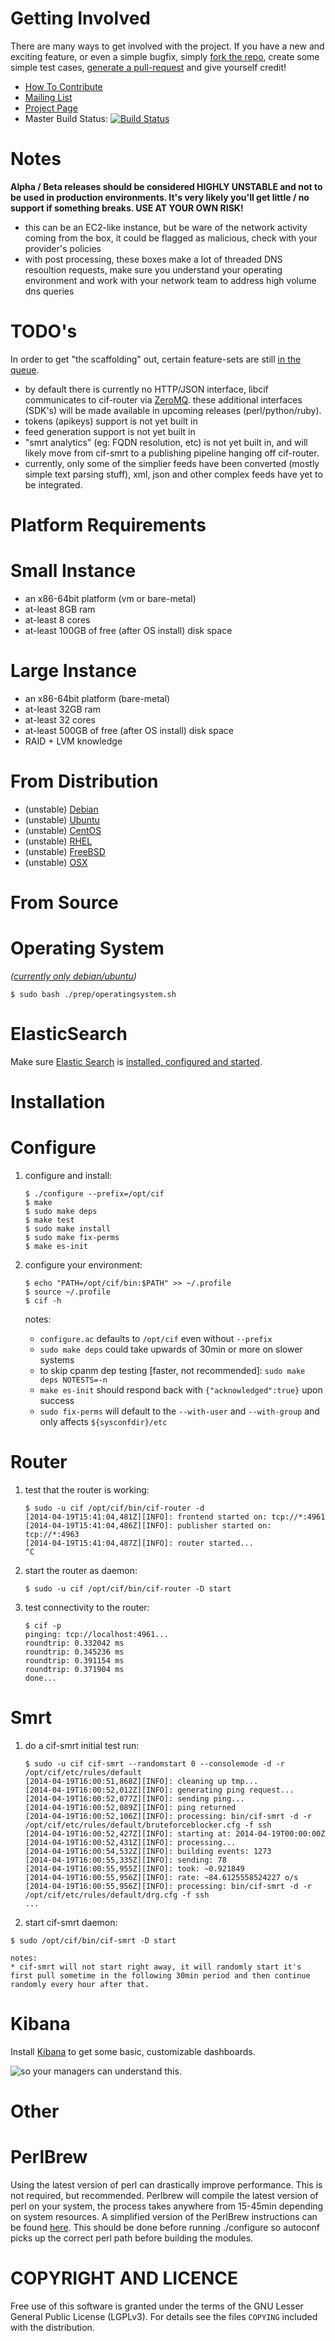 Getting Involved
===
There are many ways to get involved with the project. If you have a new and exciting feature, or even a simple bugfix, simply [fork the repo](https://help.github.com/articles/fork-a-repo), create some simple test cases, [generate a pull-request](https://help.github.com/articles/using-pull-requests) and give yourself credit!
* [How To Contribute](http://csirtgadgets.org/contribute)  
* [Mailing List](https://groups.google.com/forum/#!forum/ci-framework)
* [Project Page](http://csirtgadgets.org/cif/v2)
* Master Build Status: [![Build Status](https://travis-ci.org/csirtgadgets/massive-octo-spice.png?branch=master)](https://travis-ci.org/csirtgadgets/massive-octo-spice)

Notes
===
**Alpha / Beta releases should be considered HIGHLY UNSTABLE and not to be used in production environments. It's very likely you'll get little / no support if something breaks. USE AT YOUR OWN RISK!**  

* this can be an EC2-like instance, but be ware of the network activity coming from the box, it could be flagged as malicious, check with your provider's policies
* with post processing, these boxes make a lot of threaded DNS resoultion requests, make sure you understand your operating environment and work with your network team to address high volume dns queries

TODO's
===
In order to get "the scaffolding" out, certain feature-sets are still [in the queue](https://github.com/csirtgadgets/massive-octo-spice).

* by default there is currently no HTTP/JSON interface, libcif communicates to cif-router via [ZeroMQ](http://zeromq.org). these additional interfaces (SDK's) will be made available in upcoming releases (perl/python/ruby).
* tokens (apikeys) support is not yet built in
* feed generation support is not yet built in
* "smrt analytics" (eg: FQDN resolution, etc) is not yet built in, and will likely move from cif-smrt to a publishing pipeline hanging off cif-router.
* currently, only some of the simplier feeds have been converted (mostly simple text parsing stuff), xml, json and other complex feeds have yet to be integrated.

Platform Requirements
===
Small Instance
====
* an x86-64bit platform (vm or bare-metal)
* at-least 8GB ram
* at-least 8 cores
* at-least 100GB of free (after OS install) disk space

Large Instance
====
* an x86-64bit platform (bare-metal)
* at-least 32GB ram
* at-least 32 cores
* at-least 500GB of free (after OS install) disk space
* RAID + LVM knowledge

From Distribution
===
* (unstable) [Debian](http://csirtgadgets.org/contribute)
* (unstable) [Ubuntu](https://launchpad.net/~cif)
* (unstable) [CentOS](http://csirtgadgets.org/contribute)
* (unstable) [RHEL](http://csirtgadgets.org/contribute)
* (unstable) [FreeBSD](http://csirtgadgets.org/contribute)
* (unstable) [OSX](http://csirtgadgets.org/contribute)

From Source
===
Operating System
====
_([currently only debian/ubuntu](http://csirtgadgets.org/contribute))_
```
$ sudo bash ./prep/operatingsystem.sh
```

ElasticSearch
====
Make sure [Elastic Search](http://www.elasticsearch.org/overview/elasticsearch/) is [installed, configured and started](http://www.elasticsearch.org/guide/en/elasticsearch/reference/current/setup.html).

Installation
==
Configure
===
1. configure and install:

    ```
    $ ./configure --prefix=/opt/cif
    $ make
    $ sudo make deps
    $ make test
    $ sudo make install
    $ sudo make fix-perms
    $ make es-init
    ```

1. configure your environment:

    ```
    $ echo "PATH=/opt/cif/bin:$PATH" >> ~/.profile
    $ source ~/.profile
    $ cif -h
    ```

    notes:  
    * ``configure.ac`` defaults to ``/opt/cif`` even without ``--prefix``  
    * ``sudo make deps`` could take upwards of 30min or more on slower systems  
    * to skip cpanm dep testing [faster, not recommended]: ``sudo make deps NOTESTS=-n``  
    * ``make es-init`` should respond back with ``{"acknowledged":true}`` upon success  
    * ``sudo fix-perms`` will default to the ``--with-user`` and ``--with-group`` and only affects ``${sysconfdir}/etc``

Router
===
1. test that the router is working:
    ```
    $ sudo -u cif /opt/cif/bin/cif-router -d
    [2014-04-19T15:41:04,481Z][INFO]: frontend started on: tcp://*:4961
    [2014-04-19T15:41:04,486Z][INFO]: publisher started on: tcp://*:4963
    [2014-04-19T15:41:04,487Z][INFO]: router started...
    ^C
    ```

1. start the router as daemon:

    ```
    $ sudo -u cif /opt/cif/bin/cif-router -D start
    ```
1. test connectivity to the router:

    ```
    $ cif -p
    pinging: tcp://localhost:4961...
    roundtrip: 0.332042 ms
    roundtrip: 0.345236 ms
    roundtrip: 0.391154 ms
    roundtrip: 0.371904 ms
    done...
    ```

Smrt
===
1. do a cif-smrt initial test run:

    ```
    $ sudo -u cif cif-smrt --randomstart 0 --consolemode -d -r /opt/cif/etc/rules/default
    [2014-04-19T16:00:51,868Z][INFO]: cleaning up tmp...
    [2014-04-19T16:00:52,012Z][INFO]: generating ping request...
    [2014-04-19T16:00:52,077Z][INFO]: sending ping...
    [2014-04-19T16:00:52,089Z][INFO]: ping returned
    [2014-04-19T16:00:52,106Z][INFO]: processing: bin/cif-smrt -d -r /opt/cif/etc/rules/default/bruteforceblocker.cfg -f ssh
    [2014-04-19T16:00:52,427Z][INFO]: starting at: 2014-04-19T00:00:00Z
    [2014-04-19T16:00:52,431Z][INFO]: processing...
    [2014-04-19T16:00:54,532Z][INFO]: building events: 1273
    [2014-04-19T16:00:55,335Z][INFO]: sending: 78
    [2014-04-19T16:00:55,955Z][INFO]: took: ~0.921849
    [2014-04-19T16:00:55,956Z][INFO]: rate: ~84.6125558524227 o/s
    [2014-04-19T16:00:55,956Z][INFO]: processing: bin/cif-smrt -d -r /opt/cif/etc/rules/default/drg.cfg -f ssh
    ...
    ```

1. start cif-smrt daemon:

  ```
  $ sudo /opt/cif/bin/cif-smrt -D start
  ```
  
    notes:  
    * cif-smrt will not start right away, it will randomly start it's first pull sometime in the following 30min period and then continue randomly every hour after that. 

Kibana
===
Install [Kibana](https://github.com/csirtgadgets/massive-octo-spice/wiki/Kibana) to get some basic, customizable dashboards.

![so your managers can understand this.](https://cloud.githubusercontent.com/assets/474878/2748630/59642a20-c7cd-11e3-8ae6-fb6d3408b453.png)

Other
==
PerlBrew
====
Using the latest version of perl can drastically improve performance. This is not required, but recommended. Perlbrew will compile the latest version of perl on your system, the process takes anywhere from 15-45min depending on system resources. A simplified version of the PerlBrew instructions can be found [here](https://github.com/csirtgadgets/massive-octo-spice/wiki/PerlBrew). This should be done before running ./configure so autoconf picks up the correct perl path before building the modules.

COPYRIGHT AND LICENCE
==

Free use of this software is granted under the terms of the GNU Lesser General
Public License (LGPLv3). For details see the files `COPYING` included with the
distribution.
